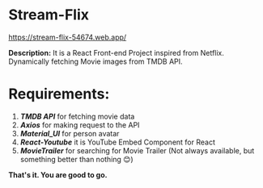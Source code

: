 # Stream-Flix
https://stream-flix-54674.web.app/


**Description:**
It is a React Front-end Project inspired from Netflix. Dynamically fetching Movie images from TMDB API. 

# Requirements:
1. **_TMDB API_** for fetching movie data
2. **_Axios_** for making request to the API
3. **_Material_UI_** for person avatar
4. **_React-Youtube_** it is YouTube Embed Component for React
5. **_MovieTrailer_** for searching for Movie Trailer (Not always available, but something better than nothing 😊)

**That's it.
You are good to go.**
